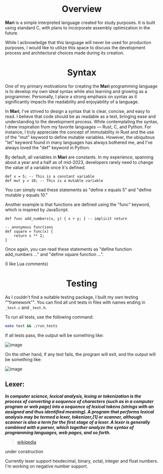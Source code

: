 <h1 align="center">Overview</h1>

**Mari** is a simple interpreted language created for study purposes. It is built using standard C, with plans to incorporate assembly optimization in the future.

While I acknowledge that this language will never be used for production purposes, I would like to utilize this space to discuss the development process and architectural choices made during its creation.

<h1 align="center">Syntax</h1>

One of my primary motivations for creating the **Mari** programming language is to develop my own ideal syntax while also learning and growing as a programmer. Personally, I place a strong emphasis on syntax as it significantly impacts the readability and enjoyability of a language.

In **Mari**, I've strived to design a syntax that is clear, concise, and easy to read. I believe that code should be as readable as a text, bringing ease and understanding to the development process. While contemplating the syntax, I drew inspiration from my favorite languages — Rust, C, and Python. For instance, I truly appreciate the concept of immutability in Rust and the use of the "mut" keyword to define mutable variables. However, the ubiquitous "let" keyword found in many languages has always bothered me, and I've always loved the "def" keyword in Python.

By default, all variables in **Mari** are constants. In my experience, spanning about a year and a half as of mid-2023, developers rarely need to change the value of a variable once it's defined.

```
def x = 5; -- This is a constant variable
def mut y = 10; -- This is a mutable variable
```

You can simply read these statements as "define x equals 5" and "define mutable y equals 10."

Another example is that functions are defined using the "func" keyword, which is inspired by JavaScript.

```
def func add_numbers(x, y) { x + y; } -- implicit return

-- anonymous functions
def square = func(x) {
    return x ** 2;
}
```

Once again, you can read these statements as "define function add_numbers ..." and "define square function ...".

(I like Lua comments)

<h1 align="center">Testing</h1>

As I couldn't find a suitable testing package, I built my own testing ""framework"". You can find all unit tests in files with names ending in `_test.c` and `_test.h`.

To run all tests, use the following command:

```bash
make test && ./run_tests
```

If all tests pass, the output will be something like:

![image](https://github.com/heiytor/mari-programming-language/assets/107213601/62583e37-9fde-4c85-988b-bd43f3290aa8)

On the other hand, if any test fails, the program will exit, and the output will be something like:

![image](https://github.com/heiytor/mari-programming-language/assets/107213601/b742dfb6-84ba-4cfd-a1cf-44d012ad43b4)

## Lexer:

***In computer science, lexical analysis, lexing or tokenization is the process of converting a sequence of characters (such as in a computer program or web page) into a sequence of lexical tokens (strings with an assigned and thus identified meaning). A program that performs lexical analysis may be termed a lexer, tokenizer,[1] or scanner, although scanner is also a term for the first stage of a lexer. A lexer is generally combined with a parser, which together analyze the syntax of programming languages, web pages, and so forth.***
> [wikipedia](https://en.wikipedia.org/wiki/Lexical_analysis)

under construction

Currently lexer support hexdecimal, binary, octal, integer and float numbers. I'm working on negative number support.
